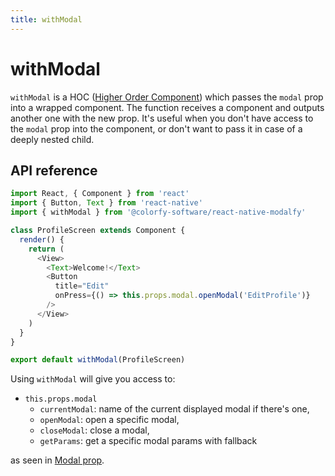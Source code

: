 ```yaml
---
title: withModal
---
```


# withModal

`withModal` is a HOC \([Higher Order Component](https://reactjs.org/docs/higher-order-components.html)\) which passes the `modal` prop into a wrapped component. The function receives a component and outputs another one with the new prop. It's useful when you don't have access to the `modal` prop into the component, or don't want to pass it in case of a deeply nested child.

## API reference

```javascript
import React, { Component } from 'react'
import { Button, Text } from 'react-native'
import { withModal } from '@colorfy-software/react-native-modalfy'

class ProfileScreen extends Component {
  render() {
    return (
      <View>
        <Text>Welcome!</Text>
        <Button
          title="Edit"
          onPress={() => this.props.modal.openModal('EditProfile')}
        />
      </View>
    )
  }
}

export default withModal(ProfileScreen)
```

Using `withModal` will give you access to:

* `this.props.modal`
  * `currentModal`: name of the current displayed modal if there's one,
  * `openModal`: open a specific modal,
  * `closeModal`: close a modal,
  * `getParams`: get a specific modal params with fallback

as seen in [Modal prop](modal-prop.md#api-reference).

